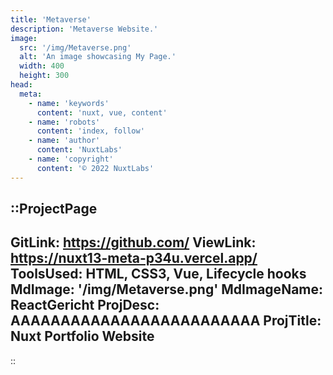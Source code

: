 ```yaml
---
title: 'Metaverse'
description: 'Metaverse Website.'
image:
  src: '/img/Metaverse.png'
  alt: 'An image showcasing My Page.'
  width: 400
  height: 300
head:
  meta:
    - name: 'keywords'
      content: 'nuxt, vue, content'
    - name: 'robots'
      content: 'index, follow'
    - name: 'author'
      content: 'NuxtLabs'
    - name: 'copyright'
      content: '© 2022 NuxtLabs'
---
```


::ProjectPage
---
GitLink: https://github.com/
ViewLink: https://nuxt13-meta-p34u.vercel.app/
ToolsUsed: HTML, CSS3, Vue, Lifecycle hooks
MdImage: '/img/Metaverse.png'
MdImageName: ReactGericht
ProjDesc: AAAAAAAAAAAAAAAAAAAAAAAAA
ProjTitle: Nuxt Portfolio Website
---

::
